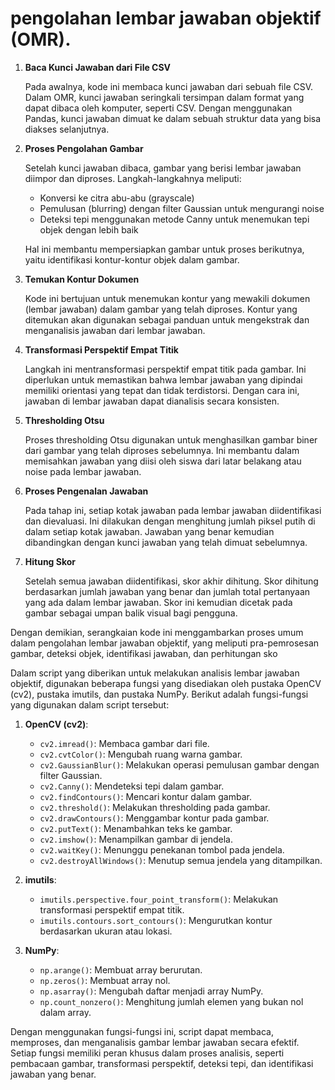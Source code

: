 # pengolahan lembar jawaban objektif (OMR).

1. **Baca Kunci Jawaban dari File CSV**
   
    Pada awalnya, kode ini membaca kunci jawaban dari sebuah file CSV. Dalam OMR, kunci jawaban seringkali tersimpan dalam format yang dapat dibaca oleh komputer, seperti CSV. Dengan menggunakan Pandas, kunci jawaban dimuat ke dalam sebuah struktur data yang bisa diakses selanjutnya.

2. **Proses Pengolahan Gambar**

    Setelah kunci jawaban dibaca, gambar yang berisi lembar jawaban diimpor dan diproses. Langkah-langkahnya meliputi:
   
    - Konversi ke citra abu-abu (grayscale)
    - Pemulusan (blurring) dengan filter Gaussian untuk mengurangi noise
    - Deteksi tepi menggunakan metode Canny untuk menemukan tepi objek dengan lebih baik
   
    Hal ini membantu mempersiapkan gambar untuk proses berikutnya, yaitu identifikasi kontur-kontur objek dalam gambar.

3. **Temukan Kontur Dokumen**

    Kode ini bertujuan untuk menemukan kontur yang mewakili dokumen (lembar jawaban) dalam gambar yang telah diproses. Kontur yang ditemukan akan digunakan sebagai panduan untuk mengekstrak dan menganalisis jawaban dari lembar jawaban.

4. **Transformasi Perspektif Empat Titik**

    Langkah ini mentransformasi perspektif empat titik pada gambar. Ini diperlukan untuk memastikan bahwa lembar jawaban yang dipindai memiliki orientasi yang tepat dan tidak terdistorsi. Dengan cara ini, jawaban di lembar jawaban dapat dianalisis secara konsisten.

5. **Thresholding Otsu**

    Proses thresholding Otsu digunakan untuk menghasilkan gambar biner dari gambar yang telah diproses sebelumnya. Ini membantu dalam memisahkan jawaban yang diisi oleh siswa dari latar belakang atau noise pada lembar jawaban.

6. **Proses Pengenalan Jawaban**

    Pada tahap ini, setiap kotak jawaban pada lembar jawaban diidentifikasi dan dievaluasi. Ini dilakukan dengan menghitung jumlah piksel putih di dalam setiap kotak jawaban. Jawaban yang benar kemudian dibandingkan dengan kunci jawaban yang telah dimuat sebelumnya.

7. **Hitung Skor**

    Setelah semua jawaban diidentifikasi, skor akhir dihitung. Skor dihitung berdasarkan jumlah jawaban yang benar dan jumlah total pertanyaan yang ada dalam lembar jawaban. Skor ini kemudian dicetak pada gambar sebagai umpan balik visual bagi pengguna.

Dengan demikian, serangkaian kode ini menggambarkan proses umum dalam pengolahan lembar jawaban objektif, yang meliputi pra-pemrosesan gambar, deteksi objek, identifikasi jawaban, dan perhitungan sko


Dalam script yang diberikan untuk melakukan analisis lembar jawaban objektif, digunakan beberapa fungsi yang disediakan oleh pustaka OpenCV (cv2), pustaka imutils, dan pustaka NumPy. Berikut adalah fungsi-fungsi yang digunakan dalam script tersebut:

1. **OpenCV (cv2)**:
    - `cv2.imread()`: Membaca gambar dari file.
    - `cv2.cvtColor()`: Mengubah ruang warna gambar.
    - `cv2.GaussianBlur()`: Melakukan operasi pemulusan gambar dengan filter Gaussian.
    - `cv2.Canny()`: Mendeteksi tepi dalam gambar.
    - `cv2.findContours()`: Mencari kontur dalam gambar.
    - `cv2.threshold()`: Melakukan thresholding pada gambar.
    - `cv2.drawContours()`: Menggambar kontur pada gambar.
    - `cv2.putText()`: Menambahkan teks ke gambar.
    - `cv2.imshow()`: Menampilkan gambar di jendela.
    - `cv2.waitKey()`: Menunggu penekanan tombol pada jendela.
    - `cv2.destroyAllWindows()`: Menutup semua jendela yang ditampilkan.

2. **imutils**:
    - `imutils.perspective.four_point_transform()`: Melakukan transformasi perspektif empat titik.
    - `imutils.contours.sort_contours()`: Mengurutkan kontur berdasarkan ukuran atau lokasi.

3. **NumPy**:
    - `np.arange()`: Membuat array berurutan.
    - `np.zeros()`: Membuat array nol.
    - `np.asarray()`: Mengubah daftar menjadi array NumPy.
    - `np.count_nonzero()`: Menghitung jumlah elemen yang bukan nol dalam array.

Dengan menggunakan fungsi-fungsi ini, script dapat membaca, memproses, dan menganalisis gambar lembar jawaban secara efektif. Setiap fungsi memiliki peran khusus dalam proses analisis, seperti pembacaan gambar, transformasi perspektif, deteksi tepi, dan identifikasi jawaban yang benar.
